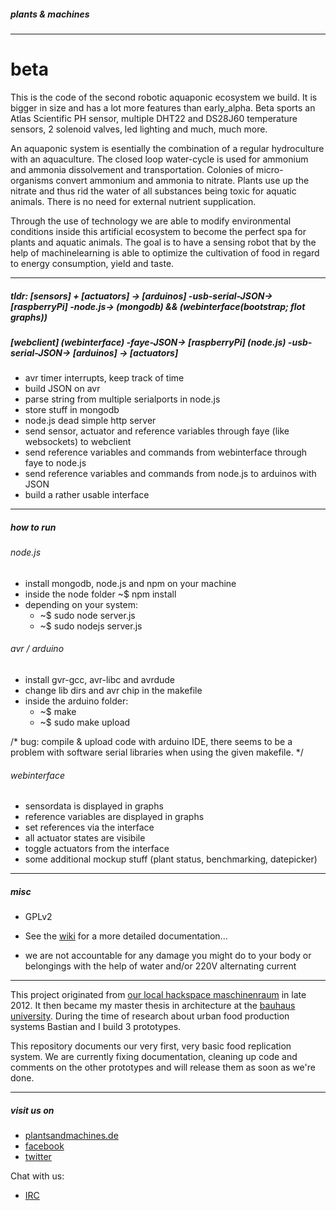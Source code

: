 ##### plants & machines 

---

# beta

This is the code of the second robotic aquaponic ecosystem we build. It is bigger in size and has a lot more features than early_alpha. Beta sports an Atlas Scientific PH sensor, multiple DHT22 and DS28J60 temperature sensors, 2 solenoid valves, led lighting and much, much more.

An aquaponic system is esentially the combination of a regular hydroculture with an aquaculture. The closed loop water-cycle is used for ammonium and ammonia dissolvement and transportation. Colonies of micro-organisms convert ammonium and ammonia to nitrate. Plants use up the nitrate and thus rid the water of all substances being toxic for aquatic animals. There is no need for external nutrient supplication.

Through the use of technology we are able to modify environmental conditions inside this artificial ecosystem to become the perfect spa for plants and aquatic animals. The goal is to have a sensing robot that by the help of machinelearning is able to optimize the cultivation of food in regard to energy consumption, yield and taste.

---

##### tldr: [sensors] + [actuators] -> [arduinos] -usb-serial-JSON-> [raspberryPi] -node.js-> (mongodb) && (webinterface(bootstrap; flot graphs)) 

##### [webclient] (webinterface) -faye-JSON-> [raspberryPi] (node.js) -usb-serial-JSON-> [arduinos] -> [actuators]

* avr timer interrupts, keep track of time
* build JSON on avr
* parse string from multiple serialports in node.js
* store stuff in mongodb
* node.js dead simple http server
* send sensor, actuator and reference variables through faye (like websockets) to webclient
* send reference variables and commands from webinterface through faye to node.js
* send reference variables and commands from node.js to arduinos with JSON
* build a rather usable interface

---

##### how to run 

###### node.js

* install mongodb, node.js and npm on your machine
* inside the node folder ~$ npm install
* depending on your system:
  * ~$ sudo node server.js
  * ~$ sudo nodejs server.js

###### avr / arduino

* install gvr-gcc, avr-libc and avrdude
* change lib dirs and avr chip in the makefile
* inside the arduino folder:
  * ~$ make
  * ~$ sudo make upload

/* bug: compile & upload code with arduino IDE, there seems to be a problem with software serial libraries when using the given makefile. */
  
###### webinterface

* sensordata is displayed in graphs
* reference variables are displayed in graphs
* set references via the interface
* all actuator states are visibile
* toggle actuators from the interface
* some additional mockup stuff (plant status, benchmarking, datepicker)

---

##### misc

* GPLv2

* See the [wiki](https://github.com/plantsandmachines/beta/wiki) for a more detailed documentation...

* we are not accountable for any damage you might do to your body or belongings with the help of water and/or 220V alternating current

---

This project originated from [our local hackspace maschinenraum](http://www.maschinenraum.tk) in late 2012. It then became my master thesis in architecture at the [bauhaus university](http://www.uni-weimar.de/de/universitaet/start/). During the time of research about urban food production systems Bastian and I build 3 prototypes.

This repository documents our very first, very basic food replication system.
We are currently fixing documentation, cleaning up code and comments on the other prototypes and will release them as soon as we're done.

---

##### visit us on

* [plantsandmachines.de](http://www.plantsandmachines.de)
* [facebook](https://www.facebook.com/plantsandmachines)
* [twitter](https://www.twitter.com/plants_machines)

Chat with us:

* [IRC](irc://irc.freenode.org/plantsandmachines)


